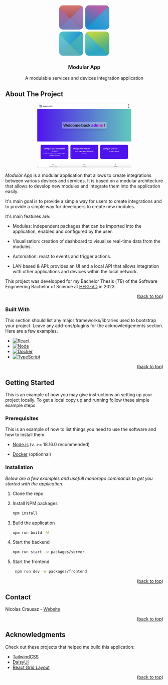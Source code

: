 <a name="readme-top"></a>

<br />
<div align="center">
  <a href="https://github.com/nicrausaz/tb-modularapp">
    <img src="./docs/logo.svg" alt="Logo" width="160" height="160">
  </a>

  <h3 align="center">Modular App</h3>

  <p align="center">
    A modulable services and devices integration application
  </p>

</div>

<!-- ABOUT THE PROJECT -->

## About The Project

<div align="center">
<img src="./docs/assets/readme_home.png" alt="Logo" width="300" />
</div>

_Modular App_ is a modular application that allows to create integrations between various devices and services. It is based on a modular architecture that allows to develop new modules and integrate them into the application easily.

It's main goal is to provide a simple way for users to create integrations and to provide a simple way for developers to create new modules.

It's main features are:

- Modules: independent packages that can be imported into the application, enabled and configured by the user.

- Visualisation: creation of dashboard to visualise real-time data from the modules.

- Automation: react to events and trigger actions.

- LAN based & API: provides an UI and a local API that allows integration with other applications and devices within the local network.

This project was developped for my Bachelor Thesis (_TB_) of the Software Engineering Bachelor of Science at [HEIG-VD](https://heig-vd.ch) in 2023.

<p align="right">(<a href="#readme-top">back to top</a>)</p>

### Built With

This section should list any major frameworks/libraries used to bootstrap your project. Leave any add-ons/plugins for the acknowledgements section. Here are a few examples.

- [![React][React.js]][React-url]
- [![Node][Node]][Node-url]
- [![Docker][Docker]][Docker-url]
- [![TypeScript][TypeScript]][TypeScript-url]

<p align="right">(<a href="#readme-top">back to top</a>)</p>

<!-- GETTING STARTED -->

## Getting Started

This is an example of how you may give instructions on setting up your project locally.
To get a local copy up and running follow these simple example steps.

### Prerequisites

This is an example of how to list things you need to use the software and how to install them.

- [Node.js](https://nodejs.org/) (v. >= 18.16.0 recommended)

- [Docker](https://www.docker.com/) (optionnal)

### Installation

_Below are a few examples and usefull monorepo commands to get you started with the application._

1. Clone the repo

2. Install NPM packages

   ```sh
   npm install
   ```

3. Build the application

   ```sh
   npm run build -W
   ```

4. Start the backend

   ```sh
   npm run start -w packages/server
   ```

5. Start the frontend
   ```sh
    npm run dev -w packages/frontend
   ```

<p align="right">(<a href="#readme-top">back to top</a>)</p>

<!-- CONTACT -->

## Contact

Nicolas Crausaz - [Website](https://crausaz.click/)

<p align="right">(<a href="#readme-top">back to top</a>)</p>

<!-- ACKNOWLEDGMENTS -->

## Acknowledgments

Check out these projects that helped me build this application:

- [TailwindCSS](https://tailwindcss.com/)
- [DaisyUI](https://daisyui.com/)
- [React Grid Layout](https://github.com/react-grid-layout/react-grid-layout)

<p align="right">(<a href="#readme-top">back to top</a>)</p>

[React.js]: https://img.shields.io/badge/React-20232A?style=for-the-badge&logo=react&logoColor=61DAFB
[React-url]: https://reactjs.org/
[Node]: https://img.shields.io/badge/Node.js-43853D?style=for-the-badge&logo=node.js&logoColor=white
[Node-url]: https://nodejs.org/
[Docker]: https://img.shields.io/badge/Docker-003f8c?style=for-the-badge&logo=docker
[Docker-url]: https://www.docker.com/
[TypeScript]: https://img.shields.io/badge/TypeScript-007ACC?style=for-the-badge&logo=typescript&logoColor=white
[TypeScript-url]: https://www.typescriptlang.org/
